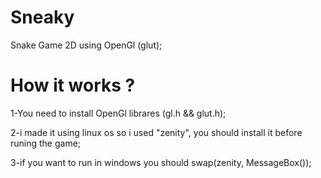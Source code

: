 # Sneaky
Snake Game 2D using OpenGl (glut);

# How it works ?
1-You need to install OpenGl librares (gl.h && glut.h);

2-i made it using linux os so i used "zenity", you should install it before runing the game;

3-if you want to run in windows you should swap(zenity, MessageBox());
